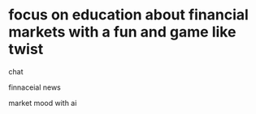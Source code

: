 # focus on education about financial markets with a fun and game like twist

chat

finnaceial news

market mood with ai
